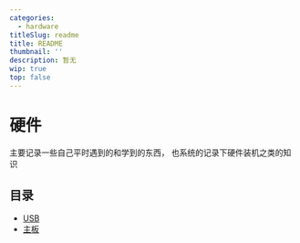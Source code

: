 ```yaml
---
categories:
  - hardware
titleSlug: readme
title: README
thumbnail: ''
description: 暂无
wip: true
top: false
---
```

# 硬件

主要记录一些自己平时遇到的和学到的东西， 也系统的记录下硬件装机之类的知识

## 目录

+ [USB](HW.硬件/USB.md)
+ [主板](HW.硬件/主板.md)
